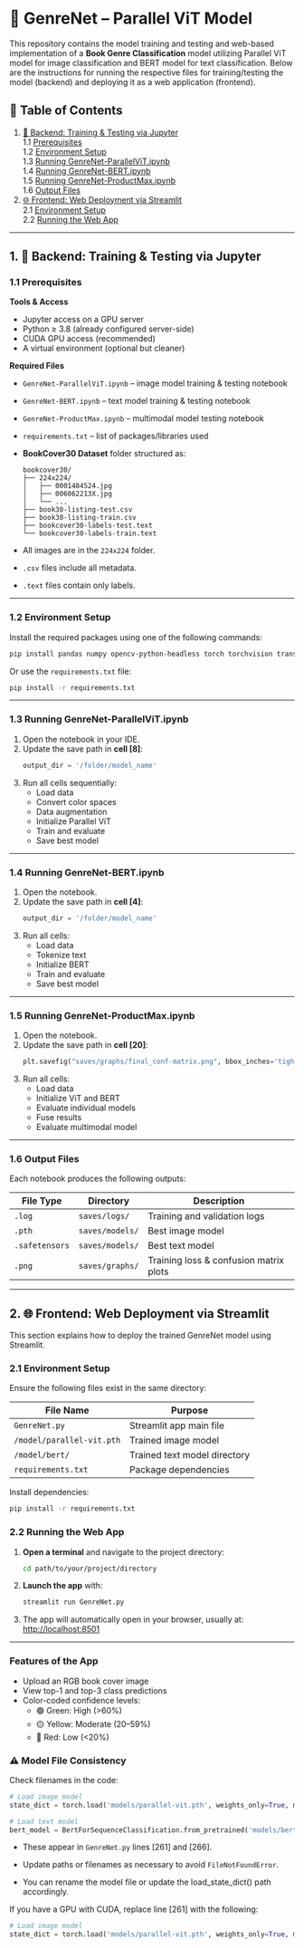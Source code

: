 # 📘 GenreNet – Parallel ViT Model

This repository contains the model training and testing and web-based implementation of a **Book Genre Classification** model utilizing Parallel ViT model for image classification and BERT model for text classification. Below are the instructions for running the respective files for training/testing the model (backend) and deploying it as a web application (frontend).

## 📑 Table of Contents

1. [🧠 Backend: Training & Testing via Jupyter](#1-🧠-backend-training--testing-via-jupyter)  
    1.1 [Prerequisites](#11-prerequisites)  
    1.2 [Environment Setup](#12-environment-setup)  
    1.3 [Running GenreNet-ParallelViT.ipynb](#13-running-genrenet-parallelvitipynb)  
    1.4 [Running GenreNet-BERT.ipynb](#14-running-genrenet-bertipynb)  
    1.5 [Running GenreNet-ProductMax.ipynb](#15-running-genrenet-productmaxipynb)  
    1.6 [Output Files](#16-output-files)  
2. [🌐 Frontend: Web Deployment via Streamlit](#2-🌐-frontend-web-deployment-via-streamlit)  
    2.1 [Environment Setup](#21-environment-setup)  
    2.2 [Running the Web App](#22-running-the-web-app)  

---

## 1. 🧠 Backend: Training & Testing via Jupyter

### 1.1 Prerequisites

**Tools & Access**
- Jupyter access on a GPU server  
- Python ≥ 3.8 (already configured server-side)  
- CUDA GPU access (recommended)  
- A virtual environment (optional but cleaner)  

**Required Files**
- `GenreNet-ParallelViT.ipynb` – image model training & testing notebook  
- `GenreNet-BERT.ipynb` – text model training & testing notebook  
- `GenreNet-ProductMax.ipynb` – multimodal model testing notebook  
- `requirements.txt` – list of packages/libraries used  

- **BookCover30 Dataset** folder structured as:
    ```
    bookcover30/
    ├── 224x224/
    │   ├── 0001484524.jpg
    │   ├── 006062213X.jpg
    │   └── ...
    ├── book30-listing-test.csv
    ├── book30-listing-train.csv
    ├── bookcover30-labels-test.text
    └── bookcover30-labels-train.text
    ```

- All images are in the `224x224` folder.  
- `.csv` files include all metadata.  
- `.text` files contain only labels.  

---

### 1.2 Environment Setup

Install the required packages using one of the following commands:

```bash
pip install pandas numpy opencv-python-headless torch torchvision transformers Pillow tqdm matplotlib seaborn scikit-learn timm
```

Or use the `requirements.txt` file:

```bash
pip install -r requirements.txt
```

---

### 1.3 Running GenreNet-ParallelViT.ipynb

1. Open the notebook in your IDE.  
2. Update the save path in **cell [8]**:  
   ```python
   output_dir = '/folder/model_name'
   ```
3. Run all cells sequentially:
    - Load data
    - Convert color spaces
    - Data augmentation
    - Initialize Parallel ViT
    - Train and evaluate
    - Save best model

---

### 1.4 Running GenreNet-BERT.ipynb

1. Open the notebook.  
2. Update the save path in **cell [4]**:  
   ```python
   output_dir = '/folder/model_name'
   ```
3. Run all cells:
    - Load data
    - Tokenize text
    - Initialize BERT
    - Train and evaluate
    - Save best model

---

### 1.5 Running GenreNet-ProductMax.ipynb

1. Open the notebook.  
2. Update the save path in **cell [20]**:  
   ```python
   plt.savefig("saves/graphs/final_conf-matrix.png", bbox_inches='tight')
   ```
3. Run all cells:
    - Load data
    - Initialize ViT and BERT
    - Evaluate individual models
    - Fuse results
    - Evaluate multimodal model

---

### 1.6 Output Files

Each notebook produces the following outputs:

| File Type     | Directory         | Description                            |
|---------------|-------------------|----------------------------------------|
| `.log`        | `saves/logs/`     | Training and validation logs           |
| `.pth`        | `saves/models/`   | Best image model                       |
| `.safetensors`| `saves/models/`   | Best text model                        |
| `.png`        | `saves/graphs/`   | Training loss & confusion matrix plots |

---

## 2. 🌐 Frontend: Web Deployment via Streamlit

This section explains how to deploy the trained GenreNet model using Streamlit.

### 2.1 Environment Setup

Ensure the following files exist in the same directory:

| File Name         | Purpose                                 |
|-------------------|------------------------------------------|
| `GenreNet.py`     | Streamlit app main file                  |
| `/model/parallel-vit.pth` | Trained image model              |
| `/model/bert/`    | Trained text model directory             |
| `requirements.txt`| Package dependencies                     |

Install dependencies:

```bash
pip install -r requirements.txt
```


### 2.2 Running the Web App

1. **Open a terminal** and navigate to the project directory:

   ```bash
   cd path/to/your/project/directory
   ```

2. **Launch the app** with:

   ```bash
   streamlit run GenreNet.py
   ```

3. The app will automatically open in your browser, usually at: [http://localhost:8501](http://localhost:8501)

---

### Features of the App

- Upload an RGB book cover image  
- View top-1 and top-3 class predictions  
- Color-coded confidence levels:
    - 🟢 Green: High (>60%)
    - 🟡 Yellow: Moderate (20–59%)
    - 🔴 Red: Low (<20%)


### ⚠️ Model File Consistency

Check filenames in the code:

```python
# Load image model
state_dict = torch.load('models/parallel-vit.pth', weights_only=True, map_location=torch.device('cpu'))

# Load text model
bert_model = BertForSequenceClassification.from_pretrained('models/bert', num_labels=30)
```

- These appear in `GenreNet.py` lines [261] and [266].

- Update paths or filenames as necessary to avoid `FileNotFoundError`.

- You can rename the model file or update the load_state_dict() path accordingly.

If you have a GPU with CUDA, replace line [261] with the following:
```python
# Load image model
state_dict = torch.load('models/parallel-vit.pth', weights_only=True, map_location=device)
```
